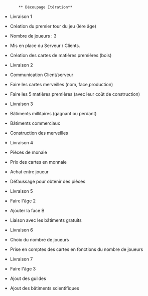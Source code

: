            ** Découpage Itération**

- Livraison 1

- Création du premier tour du jeu (Ière âge)
- Nombre de joueurs : 3
- Mis en place du Serveur / Clients.
- Création des cartes de matières premières (bois)



- Livraison 2

- Communication Client/serveur
- Faire les cartes merveilles (nom, face,production)
- Faire les 5 matières premières (avec leur coût de construction)

- Livraison 3

- Bâtiments millitaires (gagnant ou perdant)
- Bâtiments commerciaux
- Construction des merveilles

- Livraison 4

- Pièces de monaie
- Prix des cartes en monnaie
- Achat entre joueur
- Défaussage pour obtenir des pièces

- Livraison 5

- Faire l'âge 2
- Ajouter la face B
- Liaison avec les bâtiments gratuits

- Livraison 6

- Choix du nombre de joueurs
- Prise en comptes des cartes en fonctions du nombre de joueurs

- Livraison 7

- Faire l&#39;âge 3
- Ajout des guildes
- Ajout des bâtiments scientifiques